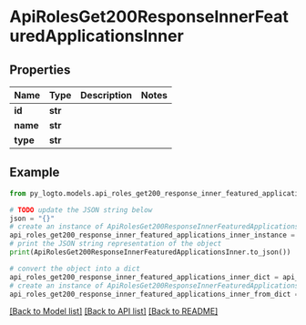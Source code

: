 # ApiRolesGet200ResponseInnerFeaturedApplicationsInner


## Properties

Name | Type | Description | Notes
------------ | ------------- | ------------- | -------------
**id** | **str** |  | 
**name** | **str** |  | 
**type** | **str** |  | 

## Example

```python
from py_logto.models.api_roles_get200_response_inner_featured_applications_inner import ApiRolesGet200ResponseInnerFeaturedApplicationsInner

# TODO update the JSON string below
json = "{}"
# create an instance of ApiRolesGet200ResponseInnerFeaturedApplicationsInner from a JSON string
api_roles_get200_response_inner_featured_applications_inner_instance = ApiRolesGet200ResponseInnerFeaturedApplicationsInner.from_json(json)
# print the JSON string representation of the object
print(ApiRolesGet200ResponseInnerFeaturedApplicationsInner.to_json())

# convert the object into a dict
api_roles_get200_response_inner_featured_applications_inner_dict = api_roles_get200_response_inner_featured_applications_inner_instance.to_dict()
# create an instance of ApiRolesGet200ResponseInnerFeaturedApplicationsInner from a dict
api_roles_get200_response_inner_featured_applications_inner_from_dict = ApiRolesGet200ResponseInnerFeaturedApplicationsInner.from_dict(api_roles_get200_response_inner_featured_applications_inner_dict)
```
[[Back to Model list]](../README.md#documentation-for-models) [[Back to API list]](../README.md#documentation-for-api-endpoints) [[Back to README]](../README.md)


